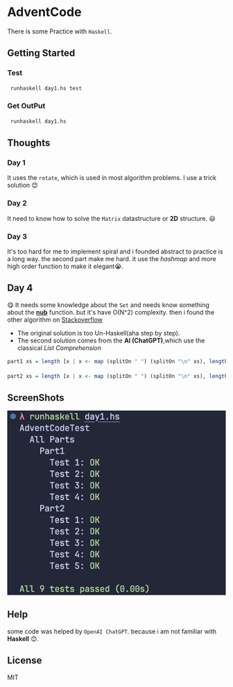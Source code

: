 # AdventCode

There is some Practice with `Haskell`.

## Getting Started

### Test

```bash
 runhaskell day1.hs test
```

### Get OutPut

```bash
 runhaskell day1.hs
```

## Thoughts

### Day 1

It uses the `rotate`, which is used in most algorithm problems.
I use a trick solution :blush:

### Day 2

It need to know how to solve the `Matrix` datastructure or **2D** structure.
:smiley:

### Day 3

It's too hard for me to implement spiral and i founded abstract to practice is a long way.
the second part make me hard. it use the _hashmap_ and more high order function to make it elegant:sob:.

## Day 4

:yum: It needs some knowledge about the `Set` and needs know something about the [**nub**](https://hoogle.haskell.org/?hoogle=nub) function. but it's have  O(N^2) complexity.
then i found the other algorithm on [Stackoverflow](https://stackoverflow.com/questions/16108714/removing-duplicates-from-a-list-in-haskell-without-elem)

- The original solution is too Un-Haskell(aha step by step).
- The second solution comes from the **AI (ChatGPT)**,which use the classical *List Comprehension*

```haskell
part1 xs = length [x | x <- map (splitOn " ") (splitOn "\n" xs), length (nub x) == length x]

part2 xs = length [x | x <- map (splitOn " ") (splitOn "\n" xs), length (setdups x) == length x]
```

## ScreenShots

![pic](Assets/example.jpg)

## Help

some code was helped by `OpenAI ChatGPT`. because i am not familiar with **Haskell** :blush:.

## License

MIT

